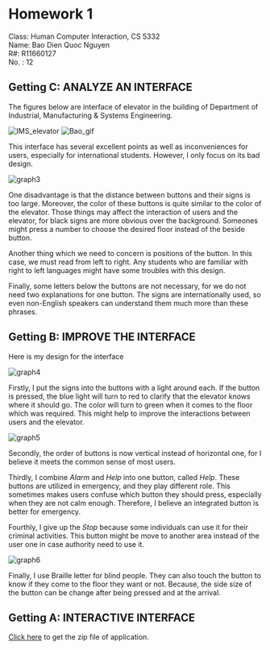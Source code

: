 # Homework 1

Class: Human Computer Interaction, CS 5332\
Name: Bao Dien Quoc Nguyen\
R#: R11660127\
No. : 12

## Getting C: ANALYZE AN INTERFACE

The figures below are interface of elevator in the building of Department of Industrial, Manufacturing & Systems Engineering.

![IMS_elevator](https://imgur.com/a/3a02eGI)
![Bao_gif](https://media.giphy.com/media/QC7ldb8khc5ngdYPu8/giphy.gif)

This interface has several excellent points as well as inconveniences for users, especially for international students.
However, I only focus on its bad design.

![graph3](https://imgur.com/a/fNvuMk5)

One disadvantage is that the distance between buttons and their signs is too large.
Moreover, the color of these buttons is quite similar to the color of the elevator.
Those things may affect the interaction of users and the elevator, for black signs are more obvious over the background.
Someones might press a number to choose the desired floor instead of the beside button.

Another thing which we need to concern is positions of the button.
In this case, we must read from left to right.
Any students who are familiar with right to left languages might have some troubles with this design.

Finally, some letters below the buttons are not necessary, for we do not need two explanations for one button.
The signs are internationally used, so even non-English speakers can understand them much more than these phrases.

## Getting B: IMPROVE THE INTERFACE

Here is my design for the interface

![graph4](https://imgur.com/a/CZa78xT)

Firstly, I put the signs into the buttons with a light around each.
If the button is pressed, the blue light will turn to red to clarify that the elevator knows where it should go.
The color will turn to green when it comes to the floor which was required.
This might help to improve the interactions between users and the elevator.

![graph5](https://imgur.com/a/SgPd2va)

Secondly, the order of buttons is now vertical instead of horizontal one, for I believe it meets the common sense of most users.

Thirdly, I combine *Alarm* and *Help* into one button, called *Help*.
These buttons are utilized in emergency, and they play different role.
This sometimes makes users confuse which button they should press, especially when they are not calm enough.
Therefore, I believe an integrated button is better for emergency.

Fourthly, I give up the *Stop* because some individuals can use it for their criminal activities.
This button might be move to another area instead of the user one in case authority need to use it.

![graph6](https://imgur.com/a/qT43q8e)

Finally, I use Braille letter for blind people.
They can also touch the button to know if they come to the floor they want or not.
Because, the side size of the button can be change after being pressed and at the arrival.

## Getting A: INTERACTIVE INTERFACE

[Click here](https://texastechuniversity-my.sharepoint.com/:f:/g/personal/bao_d_nguyen_ttu_edu/El8jCq-Vpi1OuKQ-cvR_G4wBDg_aA5GTo8FIS4DKMPOoKg?e=kdMaeU) to get the zip file of application.
